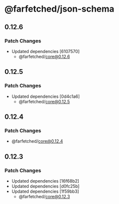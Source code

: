# @farfetched/json-schema

## 0.12.6

### Patch Changes

- Updated dependencies [6107570]
  - @farfetched/core@0.12.6

## 0.12.5

### Patch Changes

- Updated dependencies [0d4c1a6]
  - @farfetched/core@0.12.5

## 0.12.4

### Patch Changes

- @farfetched/core@0.12.4

## 0.12.3

### Patch Changes

- Updated dependencies [16f68b2]
- Updated dependencies [d0fc25b]
- Updated dependencies [1f59bb3]
  - @farfetched/core@0.12.3
